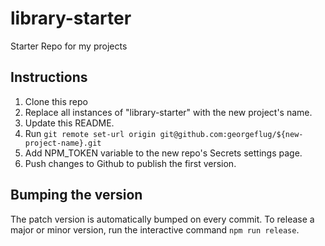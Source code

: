 # library-starter
Starter Repo for my projects

## Instructions

1. Clone this repo
2. Replace all instances of "library-starter" with the new project's name.
3. Update this README.
4. Run `git remote set-url origin git@github.com:georgeflug/${new-project-name}.git`
5. Add NPM_TOKEN variable to the new repo's Secrets settings page.
6. Push changes to Github to publish the first version.

## Bumping the version

The patch version is automatically bumped on every commit. To release a major or
minor version, run the interactive command `npm run release`.
